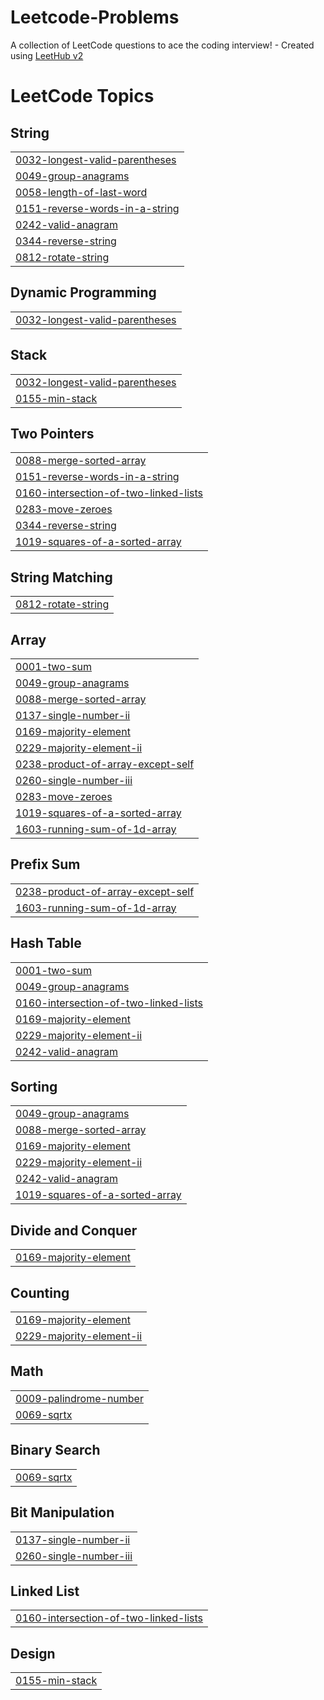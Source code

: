 # Leetcode-Problems
A collection of LeetCode questions to ace the coding interview! - Created using [LeetHub v2](https://github.com/arunbhardwaj/LeetHub-2.0)

<!---LeetCode Topics Start-->
# LeetCode Topics
## String
|  |
| ------- |
| [0032-longest-valid-parentheses](https://github.com/Krisanth-21/Leetcode-Problems/tree/master/0032-longest-valid-parentheses) |
| [0049-group-anagrams](https://github.com/Krisanth-21/Leetcode-Problems/tree/master/0049-group-anagrams) |
| [0058-length-of-last-word](https://github.com/Krisanth-21/Leetcode-Problems/tree/master/0058-length-of-last-word) |
| [0151-reverse-words-in-a-string](https://github.com/Krisanth-21/Leetcode-Problems/tree/master/0151-reverse-words-in-a-string) |
| [0242-valid-anagram](https://github.com/Krisanth-21/Leetcode-Problems/tree/master/0242-valid-anagram) |
| [0344-reverse-string](https://github.com/Krisanth-21/Leetcode-Problems/tree/master/0344-reverse-string) |
| [0812-rotate-string](https://github.com/Krisanth-21/Leetcode-Problems/tree/master/0812-rotate-string) |
## Dynamic Programming
|  |
| ------- |
| [0032-longest-valid-parentheses](https://github.com/Krisanth-21/Leetcode-Problems/tree/master/0032-longest-valid-parentheses) |
## Stack
|  |
| ------- |
| [0032-longest-valid-parentheses](https://github.com/Krisanth-21/Leetcode-Problems/tree/master/0032-longest-valid-parentheses) |
| [0155-min-stack](https://github.com/Krisanth-21/Leetcode-Problems/tree/master/0155-min-stack) |
## Two Pointers
|  |
| ------- |
| [0088-merge-sorted-array](https://github.com/Krisanth-21/Leetcode-Problems/tree/master/0088-merge-sorted-array) |
| [0151-reverse-words-in-a-string](https://github.com/Krisanth-21/Leetcode-Problems/tree/master/0151-reverse-words-in-a-string) |
| [0160-intersection-of-two-linked-lists](https://github.com/Krisanth-21/Leetcode-Problems/tree/master/0160-intersection-of-two-linked-lists) |
| [0283-move-zeroes](https://github.com/Krisanth-21/Leetcode-Problems/tree/master/0283-move-zeroes) |
| [0344-reverse-string](https://github.com/Krisanth-21/Leetcode-Problems/tree/master/0344-reverse-string) |
| [1019-squares-of-a-sorted-array](https://github.com/Krisanth-21/Leetcode-Problems/tree/master/1019-squares-of-a-sorted-array) |
## String Matching
|  |
| ------- |
| [0812-rotate-string](https://github.com/Krisanth-21/Leetcode-Problems/tree/master/0812-rotate-string) |
## Array
|  |
| ------- |
| [0001-two-sum](https://github.com/Krisanth-21/Leetcode-Problems/tree/master/0001-two-sum) |
| [0049-group-anagrams](https://github.com/Krisanth-21/Leetcode-Problems/tree/master/0049-group-anagrams) |
| [0088-merge-sorted-array](https://github.com/Krisanth-21/Leetcode-Problems/tree/master/0088-merge-sorted-array) |
| [0137-single-number-ii](https://github.com/Krisanth-21/Leetcode-Problems/tree/master/0137-single-number-ii) |
| [0169-majority-element](https://github.com/Krisanth-21/Leetcode-Problems/tree/master/0169-majority-element) |
| [0229-majority-element-ii](https://github.com/Krisanth-21/Leetcode-Problems/tree/master/0229-majority-element-ii) |
| [0238-product-of-array-except-self](https://github.com/Krisanth-21/Leetcode-Problems/tree/master/0238-product-of-array-except-self) |
| [0260-single-number-iii](https://github.com/Krisanth-21/Leetcode-Problems/tree/master/0260-single-number-iii) |
| [0283-move-zeroes](https://github.com/Krisanth-21/Leetcode-Problems/tree/master/0283-move-zeroes) |
| [1019-squares-of-a-sorted-array](https://github.com/Krisanth-21/Leetcode-Problems/tree/master/1019-squares-of-a-sorted-array) |
| [1603-running-sum-of-1d-array](https://github.com/Krisanth-21/Leetcode-Problems/tree/master/1603-running-sum-of-1d-array) |
## Prefix Sum
|  |
| ------- |
| [0238-product-of-array-except-self](https://github.com/Krisanth-21/Leetcode-Problems/tree/master/0238-product-of-array-except-self) |
| [1603-running-sum-of-1d-array](https://github.com/Krisanth-21/Leetcode-Problems/tree/master/1603-running-sum-of-1d-array) |
## Hash Table
|  |
| ------- |
| [0001-two-sum](https://github.com/Krisanth-21/Leetcode-Problems/tree/master/0001-two-sum) |
| [0049-group-anagrams](https://github.com/Krisanth-21/Leetcode-Problems/tree/master/0049-group-anagrams) |
| [0160-intersection-of-two-linked-lists](https://github.com/Krisanth-21/Leetcode-Problems/tree/master/0160-intersection-of-two-linked-lists) |
| [0169-majority-element](https://github.com/Krisanth-21/Leetcode-Problems/tree/master/0169-majority-element) |
| [0229-majority-element-ii](https://github.com/Krisanth-21/Leetcode-Problems/tree/master/0229-majority-element-ii) |
| [0242-valid-anagram](https://github.com/Krisanth-21/Leetcode-Problems/tree/master/0242-valid-anagram) |
## Sorting
|  |
| ------- |
| [0049-group-anagrams](https://github.com/Krisanth-21/Leetcode-Problems/tree/master/0049-group-anagrams) |
| [0088-merge-sorted-array](https://github.com/Krisanth-21/Leetcode-Problems/tree/master/0088-merge-sorted-array) |
| [0169-majority-element](https://github.com/Krisanth-21/Leetcode-Problems/tree/master/0169-majority-element) |
| [0229-majority-element-ii](https://github.com/Krisanth-21/Leetcode-Problems/tree/master/0229-majority-element-ii) |
| [0242-valid-anagram](https://github.com/Krisanth-21/Leetcode-Problems/tree/master/0242-valid-anagram) |
| [1019-squares-of-a-sorted-array](https://github.com/Krisanth-21/Leetcode-Problems/tree/master/1019-squares-of-a-sorted-array) |
## Divide and Conquer
|  |
| ------- |
| [0169-majority-element](https://github.com/Krisanth-21/Leetcode-Problems/tree/master/0169-majority-element) |
## Counting
|  |
| ------- |
| [0169-majority-element](https://github.com/Krisanth-21/Leetcode-Problems/tree/master/0169-majority-element) |
| [0229-majority-element-ii](https://github.com/Krisanth-21/Leetcode-Problems/tree/master/0229-majority-element-ii) |
## Math
|  |
| ------- |
| [0009-palindrome-number](https://github.com/Krisanth-21/Leetcode-Problems/tree/master/0009-palindrome-number) |
| [0069-sqrtx](https://github.com/Krisanth-21/Leetcode-Problems/tree/master/0069-sqrtx) |
## Binary Search
|  |
| ------- |
| [0069-sqrtx](https://github.com/Krisanth-21/Leetcode-Problems/tree/master/0069-sqrtx) |
## Bit Manipulation
|  |
| ------- |
| [0137-single-number-ii](https://github.com/Krisanth-21/Leetcode-Problems/tree/master/0137-single-number-ii) |
| [0260-single-number-iii](https://github.com/Krisanth-21/Leetcode-Problems/tree/master/0260-single-number-iii) |
## Linked List
|  |
| ------- |
| [0160-intersection-of-two-linked-lists](https://github.com/Krisanth-21/Leetcode-Problems/tree/master/0160-intersection-of-two-linked-lists) |
## Design
|  |
| ------- |
| [0155-min-stack](https://github.com/Krisanth-21/Leetcode-Problems/tree/master/0155-min-stack) |
<!---LeetCode Topics End-->